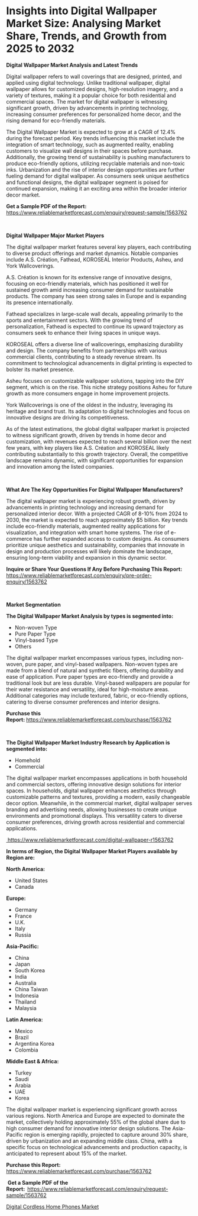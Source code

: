 <p><h1>Insights into Digital Wallpaper Market Size: Analysing Market Share, Trends, and Growth from 2025 to 2032</h1></p><p><strong>Digital Wallpaper Market Analysis and Latest Trends</strong></p>
<p><p>Digital wallpaper refers to wall coverings that are designed, printed, and applied using digital technology. Unlike traditional wallpaper, digital wallpaper allows for customized designs, high-resolution imagery, and a variety of textures, making it a popular choice for both residential and commercial spaces. The market for digital wallpaper is witnessing significant growth, driven by advancements in printing technology, increasing consumer preferences for personalized home decor, and the rising demand for eco-friendly materials.</p><p>The Digital Wallpaper Market is expected to grow at a CAGR of 12.4% during the forecast period. Key trends influencing this market include the integration of smart technology, such as augmented reality, enabling customers to visualize wall designs in their spaces before purchase. Additionally, the growing trend of sustainability is pushing manufacturers to produce eco-friendly options, utilizing recyclable materials and non-toxic inks. Urbanization and the rise of interior design opportunities are further fueling demand for digital wallpaper. As consumers seek unique aesthetics and functional designs, the digital wallpaper segment is poised for continued expansion, making it an exciting area within the broader interior decor market.</p></p>
<p><strong>Get a Sample PDF of the Report:&nbsp;</strong> <a href="https://www.reliablemarketforecast.com/enquiry/request-sample/1563762?utm_campaign=1929&utm_medium=2&utm_source=Github&utm_content=ia&utm_term=08022025&utm_id=digital-wallpaper">https://www.reliablemarketforecast.com/enquiry/request-sample/1563762</a></p>
<p>&nbsp;</p>
<p><strong>Digital Wallpaper Major Market Players</strong></p>
<p><p>The digital wallpaper market features several key players, each contributing to diverse product offerings and market dynamics. Notable companies include A.S. Création, Fathead, KOROSEAL Interior Products, Asheu, and York Wallcoverings. </p><p>A.S. Création is known for its extensive range of innovative designs, focusing on eco-friendly materials, which has positioned it well for sustained growth amid increasing consumer demand for sustainable products. The company has seen strong sales in Europe and is expanding its presence internationally.</p><p>Fathead specializes in large-scale wall decals, appealing primarily to the sports and entertainment sectors. With the growing trend of personalization, Fathead is expected to continue its upward trajectory as consumers seek to enhance their living spaces in unique ways.</p><p>KOROSEAL offers a diverse line of wallcoverings, emphasizing durability and design. The company benefits from partnerships with various commercial clients, contributing to a steady revenue stream. Its commitment to technological advancements in digital printing is expected to bolster its market presence.</p><p>Asheu focuses on customizable wallpaper solutions, tapping into the DIY segment, which is on the rise. This niche strategy positions Asheu for future growth as more consumers engage in home improvement projects.</p><p>York Wallcoverings is one of the oldest in the industry, leveraging its heritage and brand trust. Its adaptation to digital technologies and focus on innovative designs are driving its competitiveness.</p><p>As of the latest estimations, the global digital wallpaper market is projected to witness significant growth, driven by trends in home decor and customization, with revenues expected to reach several billion over the next few years, with key players like A.S. Création and KOROSEAL likely contributing substantially to this growth trajectory. Overall, the competitive landscape remains dynamic, with significant opportunities for expansion and innovation among the listed companies.</p></p>
<p>&nbsp;</p>
<p><strong>What Are The Key Opportunities For Digital Wallpaper Manufacturers?</strong></p>
<p><p>The digital wallpaper market is experiencing robust growth, driven by advancements in printing technology and increasing demand for personalized interior decor. With a projected CAGR of 8-10% from 2024 to 2030, the market is expected to reach approximately $5 billion. Key trends include eco-friendly materials, augmented reality applications for visualization, and integration with smart home systems. The rise of e-commerce has further expanded access to custom designs. As consumers prioritize unique aesthetics and sustainability, companies that innovate in design and production processes will likely dominate the landscape, ensuring long-term viability and expansion in this dynamic sector.</p></p>
<p><strong>Inquire or Share Your Questions If Any Before Purchasing This Report:</strong> <a href="https://www.reliablemarketforecast.com/enquiry/pre-order-enquiry/1563762?utm_campaign=1929&utm_medium=2&utm_source=Github&utm_content=ia&utm_term=08022025&utm_id=digital-wallpaper">https://www.reliablemarketforecast.com/enquiry/pre-order-enquiry/1563762</a></p>
<p>&nbsp;</p>
<p><strong>Market Segmentation</strong></p>
<p><strong>The Digital Wallpaper Market Analysis by types is segmented into:</strong></p>
<p><ul><li>Non-woven Type</li><li>Pure Paper Type</li><li>Vinyl-based Type</li><li>Others</li></ul></p>
<p><p>The digital wallpaper market encompasses various types, including non-woven, pure paper, and vinyl-based wallpapers. Non-woven types are made from a blend of natural and synthetic fibers, offering durability and ease of application. Pure paper types are eco-friendly and provide a traditional look but are less durable. Vinyl-based wallpapers are popular for their water resistance and versatility, ideal for high-moisture areas. Additional categories may include textured, fabric, or eco-friendly options, catering to diverse consumer preferences and interior designs.</p></p>
<p><strong>Purchase this Report:&nbsp;</strong><a href="https://www.reliablemarketforecast.com/purchase/1563762?utm_campaign=1929&utm_medium=2&utm_source=Github&utm_content=ia&utm_term=08022025&utm_id=digital-wallpaper">https://www.reliablemarketforecast.com/purchase/1563762</a></p>
<p>&nbsp;</p>
<p><strong>The Digital Wallpaper Market Industry Research by Application is segmented into:</strong></p>
<p><ul><li>Homehold</li><li>Commercial</li></ul></p>
<p><p>The digital wallpaper market encompasses applications in both household and commercial sectors, offering innovative design solutions for interior spaces. In households, digital wallpaper enhances aesthetics through customizable patterns and textures, providing a modern, easily changeable decor option. Meanwhile, in the commercial market, digital wallpaper serves branding and advertising needs, allowing businesses to create unique environments and promotional displays. This versatility caters to diverse consumer preferences, driving growth across residential and commercial applications.</p></p>
<p><a href="https://www.reliablemarketforecast.com/digital-wallpaper-r1563762?utm_campaign=1929&utm_medium=2&utm_source=Github&utm_content=ia&utm_term=08022025&utm_id=digital-wallpaper">&nbsp;https://www.reliablemarketforecast.com/digital-wallpaper-r1563762</a></p>
<p><strong>In terms of Region, the Digital Wallpaper Market Players available by Region are:</strong></p>
<p>
    <p> <strong> North America: </strong>
        <ul>
            <li>United States</li>
            <li>Canada</li>
        </ul>
        </p> 
    <p> <strong> Europe: </strong>
        <ul>
            <li>Germany</li>
            <li>France</li>
            <li>U.K.</li>
            <li>Italy</li>
            <li>Russia</li>
        </ul>
        </p> 
    <p> <strong> Asia-Pacific: </strong>
        <ul>
            <li>China</li>
            <li>Japan</li>
            <li>South Korea</li>
            <li>India</li>
            <li>Australia</li>
            <li>China Taiwan</li>
            <li>Indonesia</li>
            <li>Thailand</li>
            <li>Malaysia</li>
        </ul>
        </p> 
    <p> <strong> Latin America: </strong>
        <ul>
            <li>Mexico</li>
            <li>Brazil</li>
            <li>Argentina Korea</li>
            <li>Colombia</li>
        </ul>
        </p> 
    <p> <strong> Middle East & Africa: </strong>
        <ul>
            <li>Turkey</li>
            <li>Saudi</li>
            <li>Arabia</li>
            <li>UAE</li>
            <li>Korea</li>
        </ul>
    </p>
    </p>
<p><p>The digital wallpaper market is experiencing significant growth across various regions. North America and Europe are expected to dominate the market, collectively holding approximately 55% of the global share due to high consumer demand for innovative interior design solutions. The Asia-Pacific region is emerging rapidly, projected to capture around 30% share, driven by urbanization and an expanding middle class. China, with a specific focus on technological advancements and production capacity, is anticipated to represent about 15% of the market.</p></p>
<p><strong>Purchase this Report: </strong><a href="https://www.reliablemarketforecast.com/purchase/1563762?utm_campaign=1929&utm_medium=2&utm_source=Github&utm_content=ia&utm_term=08022025&utm_id=digital-wallpaper">https://www.reliablemarketforecast.com/purchase/1563762</a></p>
<p>&nbsp;<strong>Get a Sample PDF of the Report:&nbsp;&nbsp;</strong><a href="https://www.reliablemarketforecast.com/enquiry/request-sample/1563762?utm_campaign=1929&utm_medium=2&utm_source=Github&utm_content=ia&utm_term=08022025&utm_id=digital-wallpaper">https://www.reliablemarketforecast.com/enquiry/request-sample/1563762</a></p>
<p><strong></strong></p>
<p><p><a href="https://github.com/dringals/Market-Research-Report-List-6/blob/main/digital-cordless-home-phones-market.md?utm_campaign=1929&utm_medium=2&utm_source=Github&utm_content=ia&utm_term=08022025&utm_id=digital-wallpaper">Digital Cordless Home Phones Market</a></p></p>